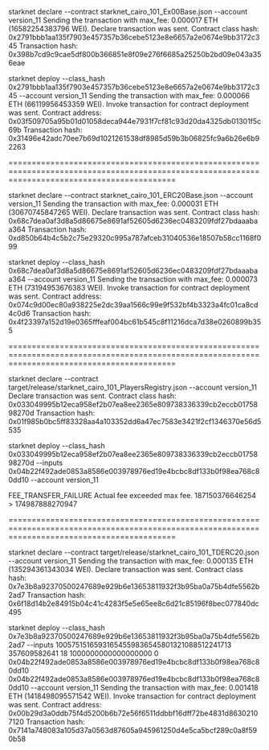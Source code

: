 starknet declare --contract starknet_cairo_101_Ex00Base.json --account version_11
Sending the transaction with max_fee: 0.000017 ETH (16582254383796 WEI).
Declare transaction was sent.
Contract class hash: 0x2791bbb1aa135f7903e457357b36cebe5123e8e6657a2e0674e9bb3172c345
Transaction hash: 0x398b7cd9c9cae5df800b366851e8f09e276f6685a25250b2bd09e043a356eae


starknet deploy --class_hash 0x2791bbb1aa135f7903e457357b36cebe5123e8e6657a2e0674e9bb3172c345 --account version_11
Sending the transaction with max_fee: 0.000066 ETH (66119956453359 WEI).
Invoke transaction for contract deployment was sent.
Contract address: 0x03f509705a95b01d01058deca944e7931f7cf81c93d20da4325db01301f5c69b
Transaction hash: 0x31496e42adc70ee7b69d1021261538df8985d59b3b06825fc9a6b26e6b92263

================================================================================================================================================

starknet declare --contract starknet_cairo_101_ERC20Base.json --account version_11
Sending the transaction with max_fee: 0.000031 ETH (30670745847265 WEI).
Declare transaction was sent.
Contract class hash: 0x68c7dea0af3d8a5d86675e8691af52605d6236ec0483209fdf27bdaaabaa364
Transaction hash: 0xd850b64b4c5b2c75e29320c995a787afceb31040536e18507b58cc1168f099


starknet deploy --class_hash 0x68c7dea0af3d8a5d86675e8691af52605d6236ec0483209fdf27bdaaabaa364 --account version_11
Sending the transaction with max_fee: 0.000073 ETH (73194953676383 WEI).
Invoke transaction for contract deployment was sent.
Contract address: 0x074c9d00ec80a938225e2dc39aa1566c99e9f532bf4b3323a4fc01ca8cd4c0d6
Transaction hash: 0x4f23397a152d19e0365fffeaf004bc61b545c8f11216dca7d38e0260899b355

================================================================================================================================================

starknet declare --contract target/release/starknet_cairo_101_PlayersRegistry.json --account version_11
Declare transaction was sent.
Contract class hash: 0x033049995b12eca958ef2b07ea8ee2365e809738336339cb2eccb0175898270d
Transaction hash: 0x01f985b0bc5ff83328aa4a103352dd6a47ec7583e3421f2cf1346370e56d5535

starknet deploy --class_hash 0x033049995b12eca958ef2b07ea8ee2365e809738336339cb2eccb0175898270d --inputs 0x04b22f492ade0853a8586e003978976ed19e4bcbc8df133b0f98ea768c80dd10 --account version_11

FEE_TRANSFER_FAILURE
Actual fee exceeded max fee.
187150376646254 > 174987888270947

================================================================================================================================================

starknet declare --contract target/release/starknet_cairo_101_TDERC20.json --account version_11
Sending the transaction with max_fee: 0.000135 ETH (135294361343034 WEI).
Declare transaction was sent.
Contract class hash: 0x7e3b8a92370500247689e929b6e13653811932f3b95ba0a75b4dfe5562b2ad7
Transaction hash: 0x6f18d14b2e84915b04c41c4283f5e5e65ee8c6d21c85196f8bec077840dc495

starknet deploy --class_hash 0x7e3b8a92370500247689e929b6e13653811932f3b95ba0a75b4dfe5562b2ad7 --inputs 10057515165931654559836545801321088512241713 357609582641 18 1000000000000000000 0 0x04b22f492ade0853a8586e003978976ed19e4bcbc8df133b0f98ea768c80dd10 0x04b22f492ade0853a8586e003978976ed19e4bcbc8df133b0f98ea768c80dd10 --account version_11
Sending the transaction with max_fee: 0.001418 ETH (1418498095571542 WEI).
Invoke transaction for contract deployment was sent.
Contract address: 0x00b29d3a0ddb75f4d5200b6b72e56f6511ddbbf16dff72be4831d86302107120
Transaction hash: 0x7141a748083a105d37a0563d87605a945961250d4e5ca5bcf289c0a8f590b58

